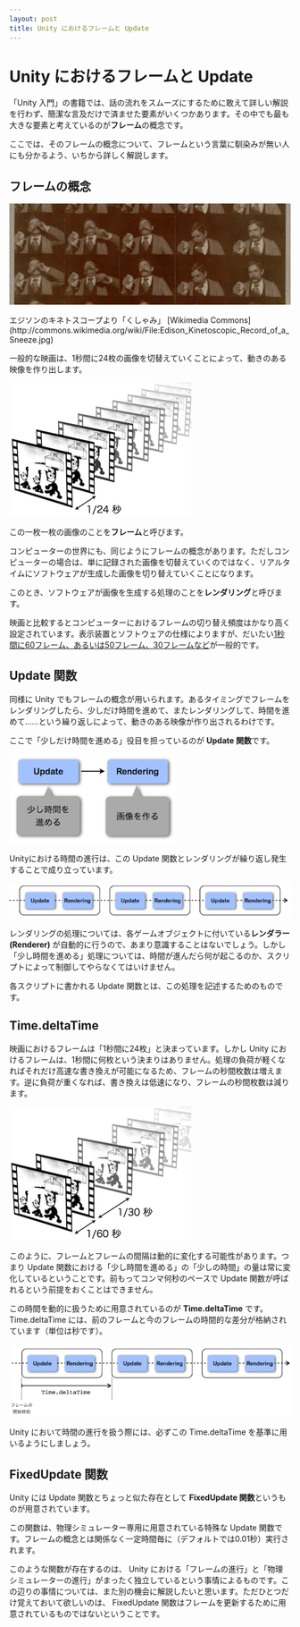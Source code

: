 ```yaml
---
layout: post
title: Unity におけるフレームと Update
---
```


# Unity におけるフレームと Update

「Unity 入門」の書籍では、話の流れをスムーズにするために敢えて詳しい解説を行わず、簡潔な言及だけで済ませた要素がいくつかあります。その中でも最も大きな要素と考えているのが**フレーム**の概念です。

ここでは、そのフレームの概念について、フレームという言葉に馴染みが無い人にも分かるよう、いちから詳しく解説します。

## フレームの概念

![Kinetoscope](/articles/images/frame_and_update1.jpg)

<p class="caption" markdown="1">エジソンのキネトスコープより「くしゃみ」 [Wikimedia Commons](http://commons.wikimedia.org/wiki/File:Edison_Kinetoscopic_Record_of_a_Sneeze.jpg)</p>

一般的な映画は、1秒間に24枚の画像を切替えていくことによって、動きのある映像を作り出します。

![Frames](/articles/images/frame_and_update2.png)

この一枚一枚の画像のことを**フレーム**と呼びます。

コンピューターの世界にも、同じようにフレームの概念があります。ただしコンピューターの場合は、単に記録された画像を切替えていくのではなく、リアルタイムにソフトウェアが生成した画像を切り替えていくことになります。

このとき、ソフトウェアが画像を生成する処理のことを**レンダリング**と呼びます。

映画と比較するとコンピューターにおけるフレームの切り替え頻度はかなり高く設定されています。表示装置とソフトウェアの仕様によりますが、だいたい[1秒間に60フレーム、あるいは50フレーム、30フレームなど](http://en.wikipedia.org/wiki/Frame_rate#Frame_rates_in_film_and_television)が一般的です。

## Update 関数

同様に Unity でもフレームの概念が用いられます。あるタイミングでフレームをレンダリングしたら、少しだけ時間を進めて、またレンダリングして、時間を進めて……という繰り返しによって、動きのある映像が作り出されるわけです。

ここで「少しだけ時間を進める」役目を担っているのが **Update 関数**です。

![Update and rendering](/articles/images/frame_and_update3.png)

Unityにおける時間の進行は、この Update 関数とレンダリングが繰り返し発生することで成り立っています。

![Timeline](/articles/images/frame_and_update4.png)

レンダリングの処理については、各ゲームオブジェクトに付いている**レンダラー (Renderer)** が自動的に行うので、あまり意識することはないでしょう。しかし「少し時間を進める」処理については、時間が進んだら何が起こるのか、スクリプトによって制御してやらなくてはいけません。

各スクリプトに書かれる Update 関数とは、この処理を記述するためのものです。

## Time.deltaTime

映画におけるフレームは「1秒間に24枚」と決まっています。しかし Unity におけるフレームは、1秒間に何枚という決まりはありません。処理の負荷が軽くなればそれだけ高速な書き換えが可能になるため、フレームの秒間枚数は増えます。逆に負荷が重くなれば、書き換えは低速になり、フレームの秒間枚数は減ります。

![Variable framerate](/articles/images/frame_and_update5.png)

このように、フレームとフレームの間隔は動的に変化する可能性があります。つまり Update 関数における「少し時間を進める」の「少しの時間」の量は常に変化しているということです。前もってコンマ何秒のペースで Update 関数が呼ばれるという前提をおくことはできません。

この時間を動的に扱うために用意されているのが **Time.deltaTime** です。 Time.deltaTime には、前のフレームと今のフレームの時間的な差分が格納されています（単位は秒です）。

![deltaTime](/articles/images/frame_and_update6.png)

Unity において時間の進行を扱う際には、必ずこの Time.deltaTime を基準に用いるようにしましょう。

## FixedUpdate 関数

Unity には Update 関数とちょっと似た存在として **FixedUpdate 関数**というものが用意されています。

この関数は、物理シミュレーター専用に用意されている特殊な Update 関数です。フレームの概念とは関係なく一定時間毎に（デフォルトでは0.01秒）実行されます。

このような関数が存在するのは、 Unity における「フレームの進行」と「物理シミュレーターの進行」がまったく独立しているという事情によるものです。この辺りの事情については、また別の機会に解説したいと思います。ただひとつだけ覚えておいて欲しいのは、 FixedUpdate 関数はフレームを更新するために用意されているものではないということです。
